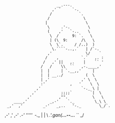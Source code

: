                            __.---.
                         ,' `     `-.
                        /            `.
                       /               \
                      |                 \
                       \     .'-.        \
                       (    ,'   `-..    \
                        \  /      9: `.   \
                        | (\  9:      /\   \
                        \  \`.     / /..)  )
                         \.````-..,.`   | /`-.
                       ,'               \/    `
                      /    ,          `.`   ,. :
                     /   ,' ||   ,.    |    `` '
                    /   /    \\  ``   ,-.____,'
                    |  |     | `.__,,'     |
                    |  | __../          (  \
                    | ,'              ,' \  \
                    :'           ,   '    \  \
                  ,'                  `-._ \ |
                ,'           ;;;;`        `|  \
              ,'            ,"".           \   \
        ____,'          _,-'    `._         \_\ \
     _,'  ,'         _-'   _,..   '-._        \_/`.
   ,-'  ,'        ,-'  _.-'    '''''` `-.__       |
   |    \      _.'.gan(____...--...___     ``   _/
